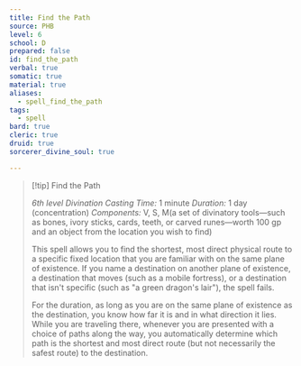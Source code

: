 ```yaml
---
title: Find the Path
source: PHB
level: 6
school: D
prepared: false
id: find_the_path
verbal: true
somatic: true
material: true
aliases:
  - spell_find_the_path
tags:
  - spell
bard: true
cleric: true
druid: true
sorcerer_divine_soul: true

---
```

>[!tip] Find the Path
>
> *6th level Divination*
> *Casting Time:* 1 minute
> *Duration:* 1 day (concentration)
> *Components:* V, S, M(a set of divinatory tools—such as bones, ivory sticks, cards, teeth, or carved runes—worth 100 gp and an object from the location you wish to find)
>
>This spell allows you to find the shortest, most direct physical route to a specific fixed location that you are familiar with on the same plane of existence. If you name a destination on another plane of existence, a destination that moves (such as a mobile fortress), or a destination that isn't specific (such as "a green dragon's lair"), the spell fails.
>
>For the duration, as long as you are on the same plane of existence as the destination, you know how far it is and in what direction it lies. While you are traveling there, whenever you are presented with a choice of paths along the way, you automatically determine which path is the shortest and most direct route (but not necessarily the safest route) to the destination.
>

